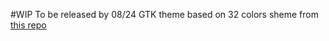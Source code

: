 #WIP
To be released by 08/24
GTK theme based on 32 colors sheme from [this repo](https://github.com/id3v1669/32based-color-shemes)
